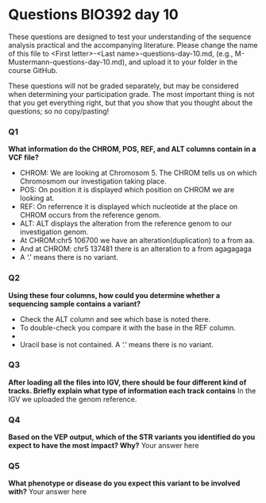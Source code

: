 # Questions BIO392 day 10
These questions are designed to test your understanding of the sequence analysis practical and the accompanying literature. Please change the name of this file to \<First letter\>-\<Last name\>-questions-day-10.md, (e.g., M-Mustermann-questions-day-10.md), and upload it to your folder in the course GitHub.

These questions will not be graded separately, but may be considered when determining your participation grade. The most important thing is not that you get everything right, but that you show that you thought about the questions; so no copy/pasting!

### Q1
**What information do the CHROM, POS, REF, and ALT columns contain in a VCF file?**
* CHROM: We are looking at Chromosom 5. The CHROM tells us on which Chromosmom our investigation taking place. 
* POS: On position it is displayed which position on CHROM we are looking at. 
* REF: On referrence it is displayed which nucleotide at the place on CHROM occurs from the reference genom.  
* ALT: ALT displays the alteration from the reference genom to our investigation genom.
* At CHROM:chr5	106700	we have an alteration(duplication) to a	from aa.
* And at  CHROM: chr5	137481 there is an alteration to a from agagagaga
* A ‘.’ means there is no variant. 
  

### Q2
**Using these four columns, how could you determine whether a sequencing sample contains a variant?**
* Check the ALT column and see which base is noted there.  
* To double-check you compare it with the base in the 	REF column.
* 
* Uracil base is not contained. A ‘.’ means there is no variant.

### Q3
**After loading all the files into IGV, there should be four different kind of tracks. Briefly explain what type of information each track contains**
In the IGV we uploaded the genom reference.

### Q4
**Based on the VEP output, which of the STR variants you identified do you expect to have the most impact? Why?**
Your answer here

### Q5
**What phenotype or disease do you expect this variant to be involved with?**
Your answer here
